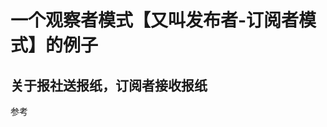 <h1>一个观察者模式【又叫发布者-订阅者模式】的例子</h1>

<h2>关于报社送报纸，订阅者接收报纸</h2>

参考<a href="http://blog.csdn.net/thc1987/article/details/7623937"></a>